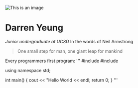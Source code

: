 ![This is an image](https://myoctocat.com/assets/images/base-octocat.svg)
# Darren Yeung
*Junior undergraduate at UCSD*
In the words of Neil Armstrong
> One small step for man, one giant leap for mankind

Every programmers first program: 
'''
#include<iostream>
#include<string>

using namespace std; 

int main() {
    cout << "Hello World << endl;
    return 0; 
}
'''